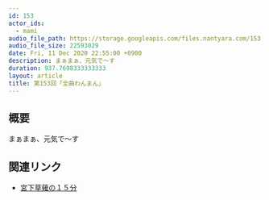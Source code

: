 ```yaml
---
id: 153
actor_ids:
  - mami
audio_file_path: https://storage.googleapis.com/files.nantyara.com/153.mp3
audio_file_size: 22593029
date: Fri, 11 Dec 2020 22:55:00 +0900
description: まぁまぁ、元気で〜す
duration: 937.7698333333333
layout: article
title: 第153回「全曲わんまん」
---
```

## 概要

まぁまぁ、元気で〜す

## 関連リンク

* [宮下草薙の１５分](http://www.joqr.co.jp/mk_pod/)
